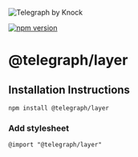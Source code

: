 ![Telegraph by Knock](https://github.com/knocklabs/telegraph/assets/29106675/9b5022e3-b02c-4582-ba57-3d6171e45e44)

[![npm version](https://img.shields.io/npm/v/@telegraph/button.svg)](https://www.npmjs.com/package/@telegraph/layer)

# @telegraph/layer
> 

## Installation Instructions

```
npm install @telegraph/layer
```

### Add stylesheet
```
@import "@telegraph/layer"
```

